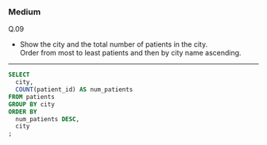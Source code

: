 ### Medium
Q.09  
* Show the city and the total number of patients in the city.  
Order from most to least patients and then by city name ascending.
---
```SQL
SELECT
  city,
  COUNT(patient_id) AS num_patients
FROM patients
GROUP BY city
ORDER BY
  num_patients DESC,
  city
;
```
